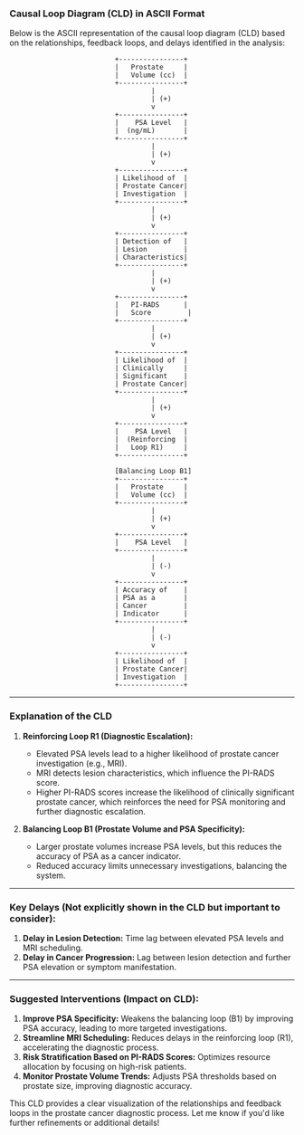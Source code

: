 ### Causal Loop Diagram (CLD) in ASCII Format

Below is the ASCII representation of the causal loop diagram (CLD) based on the relationships, feedback loops, and delays identified in the analysis:

```
                          +----------------+
                          |   Prostate     |
                          |   Volume (cc)  |
                          +----------------+
                                   |
                                   | (+)
                                   v
                          +----------------+
                          |    PSA Level   |
                          |  (ng/mL)       |
                          +----------------+
                                   |
                                   | (+)
                                   v
                          +----------------+
                          | Likelihood of  |
                          | Prostate Cancer|
                          | Investigation  |
                          +----------------+
                                   |
                                   | (+)
                                   v
                          +----------------+
                          | Detection of   |
                          | Lesion         |
                          | Characteristics|
                          +----------------+
                                   |
                                   | (+)
                                   v
                          +----------------+
                          |   PI-RADS      |
                          |   Score         |
                          +----------------+
                                   |
                                   | (+)
                                   v
                          +----------------+
                          | Likelihood of  |
                          | Clinically     |
                          | Significant    |
                          | Prostate Cancer|
                          +----------------+
                                   |
                                   | (+)
                                   v
                          +----------------+
                          |    PSA Level   |
                          |  (Reinforcing  |
                          |   Loop R1)     |
                          +----------------+

                          [Balancing Loop B1]
                          +----------------+
                          |   Prostate     |
                          |   Volume (cc)  |
                          +----------------+
                                   |
                                   | (+)
                                   v
                          +----------------+
                          |    PSA Level   |
                          +----------------+
                                   |
                                   | (-)
                                   v
                          +----------------+
                          | Accuracy of    |
                          | PSA as a       |
                          | Cancer         |
                          | Indicator      |
                          +----------------+
                                   |
                                   | (-)
                                   v
                          +----------------+
                          | Likelihood of  |
                          | Prostate Cancer|
                          | Investigation  |
                          +----------------+
```

---

### Explanation of the CLD

1. **Reinforcing Loop R1 (Diagnostic Escalation):**
   - Elevated PSA levels lead to a higher likelihood of prostate cancer investigation (e.g., MRI).
   - MRI detects lesion characteristics, which influence the PI-RADS score.
   - Higher PI-RADS scores increase the likelihood of clinically significant prostate cancer, which reinforces the need for PSA monitoring and further diagnostic escalation.

2. **Balancing Loop B1 (Prostate Volume and PSA Specificity):**
   - Larger prostate volumes increase PSA levels, but this reduces the accuracy of PSA as a cancer indicator.
   - Reduced accuracy limits unnecessary investigations, balancing the system.

---

### Key Delays (Not explicitly shown in the CLD but important to consider):
1. **Delay in Lesion Detection:** Time lag between elevated PSA levels and MRI scheduling.
2. **Delay in Cancer Progression:** Lag between lesion detection and further PSA elevation or symptom manifestation.

---

### Suggested Interventions (Impact on CLD):
1. **Improve PSA Specificity:** Weakens the balancing loop (B1) by improving PSA accuracy, leading to more targeted investigations.
2. **Streamline MRI Scheduling:** Reduces delays in the reinforcing loop (R1), accelerating the diagnostic process.
3. **Risk Stratification Based on PI-RADS Scores:** Optimizes resource allocation by focusing on high-risk patients.
4. **Monitor Prostate Volume Trends:** Adjusts PSA thresholds based on prostate size, improving diagnostic accuracy.

This CLD provides a clear visualization of the relationships and feedback loops in the prostate cancer diagnostic process. Let me know if you'd like further refinements or additional details!